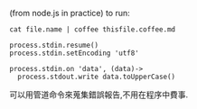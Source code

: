 (from node.js in practice)
to run:
```
cat file.name | coffee thisfile.coffee.md
```

    process.stdin.resume()
    process.stdin.setEncoding 'utf8'

    process.stdin.on 'data', (data)->
      process.stdout.write data.toUpperCase()

可以用管道命令來蒐集錯誤報告,不用在程序中費事.
